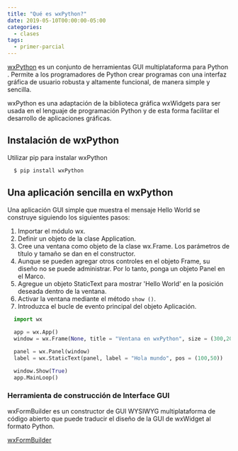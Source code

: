 ```yaml
---
title: "Qué es wxPython?"
date: 2019-05-10T00:00:00-05:00
categories:
  - clases
tags:
  - primer-parcial
---
```


[wxPython](https://wxpython.org/) es un conjunto de herramientas GUI multiplataforma para Python . Permite a los programadores de Python crear programas con una interfaz gráfica de usuario robusta y altamente funcional, de manera simple y sencilla.

wxPython es una adaptación de la biblioteca gráfica wxWidgets para ser usada en el lenguaje de programación Python y de esta forma facilitar el desarrollo de aplicaciones gráficas.

## Instalación de wxPython

Utilizar pip para instalar wxPython

```bash
  $ pip install wxPython
```


## Una aplicación sencilla en wxPython

Una aplicación GUI simple que muestra el mensaje Hello World se construye siguiendo los siguientes pasos:

 1. Importar el módulo wx.
 2. Definir un objeto de la clase Application.
 3. Cree una ventana como objeto de la clase wx.Frame. Los parámetros de título y tamaño se dan en el constructor.
 4. Aunque se pueden agregar otros controles en el objeto Frame, su diseño no se puede administrar. Por lo tanto, ponga un objeto Panel en el Marco.
 5. Agregue un objeto StaticText para mostrar 'Hello World' en la posición deseada dentro de la ventana.
 6. Activar la ventana mediante el método `show ()`.
 7. Introduzca el bucle de evento principal del objeto Aplicación.

```python
  import wx
  
  app = wx.App()
  window = wx.Frame(None, title = "Ventana en wxPython", size = (300,200))

  panel = wx.Panel(window)
  label = wx.StaticText(panel, label = "Hola mundo", pos = (100,50))

  window.Show(True)
  app.MainLoop()
```

### Herramienta de construcción de Interface GUI

wxFormBuilder es un constructor de GUI WYSIWYG multiplataforma de código abierto que puede traducir el diseño de la GUI de wxWidget al formato Python. 

[wxFormBuilder](https://github.com/wxFormBuilder/wxFormBuilder)




